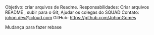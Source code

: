 Objetivo: criar arquivos de Readme.
Responsabilidades: Criar arquivos README , subir para o Git, Ajudar os colegas do SQUAD
Contato: johon.dev@icloud.com
GitHub: https://github.com/JohonGomes

Mudança para fazer rebase